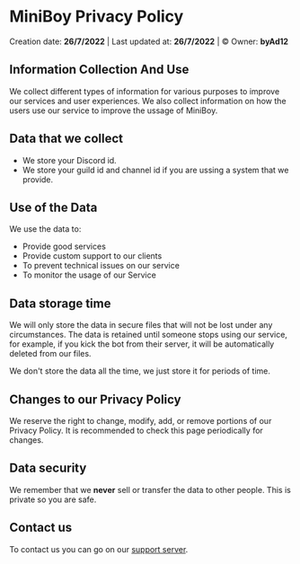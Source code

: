 # **MiniBoy Privacy Policy**
Creation date: **26/7/2022** | Last updated at: **26/7/2022** | ©️ Owner: **byAd12**

## Information Collection And Use

We collect different types of information for various purposes to improve our services and user experiences. We also collect information on how the users use our service to improve the ussage of MiniBoy.


## Data that we collect

* We store your Discord id.
* We store your guild id and channel id if you are ussing a system that we provide.

## Use of the Data

We use the data to:

* Provide good services
* Provide custom support to our clients
* To prevent technical issues on our service
* To monitor the usage of our Service

## Data storage time

We will only store the data in secure files that will not be lost under any circumstances. The data is retained until someone stops using our service, for example, if you kick the bot from their server, it will be automatically deleted from our files.

We don't store the data all the time, we just store it for periods of time.

## Changes to our Privacy Policy

We reserve the right to change, modify, add, or remove portions of our Privacy Policy.
It is recommended to check this page periodically for changes.

## Data security

We remember that we **never** sell or transfer the data to other people. This is private so you are safe.

## Contact us

To contact us you can go on our [support server](https://discord.gg/aWQwP23T4M).
